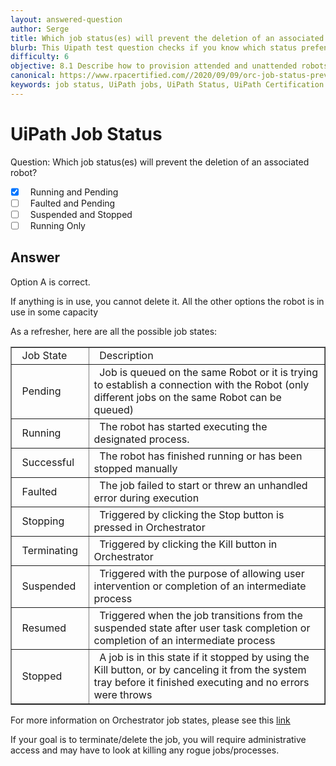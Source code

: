 ```yaml
---
layout: answered-question
author: Serge
title: Which job status(es) will prevent the deletion of an associated robot?
blurb: This Uipath test question checks if you know which status prefents Orchestrator robot deletion.
difficulty: 6
objective: 8.1 Describe how to provision attended and unattended robots to UiPath Orchestrator
canonical: https://www.rpacertified.com//2020/09/09/orc-job-status-prevent-robot-deletion.html
keywords: job status, UiPath jobs, UiPath Status, UiPath Certification Status, UiPath Cert Jobs
---
```


<h1>UiPath Job Status</h1>

Question:  Which job status(es) will prevent the deletion of an associated robot?

 - [X] &nbsp;  Running and Pending
 - [ ] &nbsp;  Faulted and Pending
 - [ ] &nbsp;  Suspended and Stopped
 - [ ] &nbsp;  Running Only

## Answer

Option A is correct.

If anything is in use, you cannot delete it.  All the other options the robot is in use in some capacity

As a refresher, here are all the possible job states:

<table border="1px solid black">
<tr border="1px solid black">
  <td border="1px solid black">&nbsp;&nbsp;Job State&nbsp;&nbsp;</td>
  <td border="1px solid black">&nbsp;&nbsp;Description &nbsp;&nbsp;</td>
</tr>
<tr border="1px solid black">
  <td border="1px solid black">&nbsp;&nbsp;Pending&nbsp;&nbsp;</td>
  <td border="1px solid black">&nbsp;&nbsp;Job is queued on the same Robot or it is trying to establish a connection with the Robot (only different jobs on the same Robot can be queued) &nbsp;&nbsp;</td>
</tr>
<tr border="1px solid black">
  <td border="1px solid black">&nbsp;&nbsp;Running&nbsp;&nbsp;</td>
  <td border="1px solid black">&nbsp;&nbsp;The robot has started executing the designated process. &nbsp;&nbsp;</td>
</tr>
<tr border="1px solid black">
  <td border="1px solid black">&nbsp;&nbsp;Successful&nbsp;&nbsp;</td>
  <td border="1px solid black">&nbsp;&nbsp;The robot has finished running or has been stopped manually &nbsp;&nbsp;</td>
</tr>
<tr border="1px solid black">
  <td border="1px solid black">&nbsp;&nbsp;Faulted&nbsp;&nbsp;</td>
  <td border="1px solid black">&nbsp;&nbsp;The job failed to start or threw an unhandled error during execution &nbsp;&nbsp;</td>
</tr>
<tr border="1px solid black">
  <td border="1px solid black">&nbsp;&nbsp;Stopping&nbsp;&nbsp;</td>
  <td border="1px solid black">&nbsp;&nbsp;Triggered by clicking the Stop button is pressed in Orchestrator &nbsp;&nbsp;</td>
</tr>
<tr border="1px solid black">
  <td border="1px solid black">&nbsp;&nbsp;Terminating&nbsp;&nbsp;</td>
  <td border="1px solid black">&nbsp;&nbsp;Triggered by clicking the Kill button in Orchestrator &nbsp;&nbsp;</td>
</tr>
<tr border="1px solid black">
  <td border="1px solid black">&nbsp;&nbsp;Suspended&nbsp;&nbsp;</td>
  <td border="1px solid black">&nbsp;&nbsp;Triggered with the purpose of allowing user intervention or completion of an intermediate process &nbsp;&nbsp;</td>
</tr>
<tr border="1px solid black">
  <td border="1px solid black">&nbsp;&nbsp;Resumed&nbsp;&nbsp;</td>
  <td border="1px solid black">&nbsp;&nbsp;Triggered when the job transitions from the suspended state after user task completion or completion of an intermediate process  &nbsp;&nbsp;</td>
</tr>
<tr border="1px solid black">
  <td border="1px solid black">&nbsp;&nbsp;Stopped&nbsp;&nbsp;</td>
  <td border="1px solid black">&nbsp;&nbsp;A job is in this state if it stopped by using the Kill button, or by canceling it from the system tray before it finished executing and no errors were throws &nbsp;&nbsp;</td>
</tr>
 </table>

For more information on Orchestrator job states, please see this <a href="https://docs.uipath.com/orchestrator/docs/job-states">link</a>

If your goal is to terminate/delete the job, you will require administrative access and may have to look at killing any rogue jobs/processes. 
